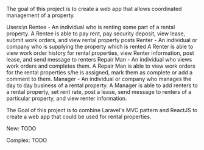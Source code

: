 The goal of this project is to create a web app that allows coordinated management of a property.

Users:\n
Rentee - An individual who is renting some part of a rental property.
A Rentee is able to pay rent, pay security deposit, view lease, submit work orders, and view rental property posts
Renter - An individual or company who is supplying the property which is rented
A Renter is able to view work order history for rental properties, view Renter information, post lease, and send message to renters
Repair Man - An individual who views work orders and completes them.
A Repair Man is able to view work orders for the rental properties s/he is assigned, mark them as complete or add a comment to them. 
Manager - An individual or company who manages the day to day business of a rental property.
A Manager is able to add renters to a rental property, set rent rate, post a lease, send message to renters of a particular property, and view renter information.

The Goal of this project is to combine Laravel's MVC pattern and ReactJS to create a web app that could be used for rental properties. 

New:
TODO

Complex:
TODO
